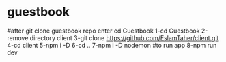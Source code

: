 # guestbook

#after git clone guestbook repo enter cd Guestbook
1-cd Guestbook
2-remove directory client
3-git clone https://github.com/EslamTaher/client.git
4-cd client
5-npm i -D
6-cd ..
7-npm i -D nodemon
#to run app
8-npm run dev 


